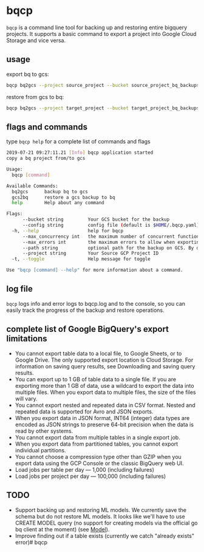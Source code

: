 # bqcp

`bqcp` is a command line tool for backing up and restoring entire bigquery projects. It supports a basic command to export a project into Google Cloud Storage and vice versa. 

## usage
export bq to gcs:
```bash
bqcp bq2gcs --project source_project --bucket source_project_bq_backups
```

restore from gcs to bq:
```bash
bqcp bq2gcs --project target_project --bucket target_project_bq_backups
```

## flags and commands
type `bqcp help` for a complete list of commands and flags

```bash
2019-07-21 09:27:11.21 [Info] bqcp application started
copy a bq project from/to gcs

Usage:
  bqcp [command]

Available Commands:
  bq2gcs      backup bq to gcs
  gcs2bq      restore a gcs backup to bq
  help        Help about any command

Flags:
      --bucket string         Your GCS bucket for the backup
      --config string         config file (default is $HOME/.bqcp.yaml)
  -h, --help                  help for bqcp
      --max_concurrency int   the maximum number of concurrent functions making BigQuery API calls (defaults to 50)
      --max_errors int        the maximum errors to allow when exporting tables (default 100)
      --path string           optional path for the backup on GCS. By default the backup will be written to the match the project name on the root of the bucket (default "dd-MM-YYYY")
      --project string        Your Source GCP Project ID
  -t, --toggle                Help message for toggle

Use "bqcp [command] --help" for more information about a command.
```

## log file
`bqcp` logs info and error logs to bqcp.log and to the console, so you can easily track the progress of the backup and restore operations. 

## complete list of Google BigQuery's export limitations

- You cannot export table data to a local file, to Google Sheets, or to Google Drive. The only supported export location is Cloud Storage. For information on saving query results, see Downloading and saving query results.
- You can export up to 1 GB of table data to a single file. If you are exporting more than 1 GB of data, use a wildcard to export the data into multiple files. When you export data to multiple files, the size of the files will vary.
- You cannot export nested and repeated data in CSV format. Nested and repeated data is supported for Avro and JSON exports.
- When you export data in JSON format, INT64 (integer) data types are encoded as JSON strings to preserve 64-bit precision when the data is read by other systems.
- You cannot export data from multiple tables in a single export job.
- When you export data from partitioned tables, you cannot export individual partitions.
- You cannot choose a compression type other than GZIP when you export data using the GCP Console or the classic BigQuery web UI.
- Load jobs per table per day — 1,000 (including failures)
- Load jobs per project per day — 100,000 (including failures)


## TODO
- Support backing up and restoring ML models.  We currently save the schema but do not restore ML models. It looks like we'll have to use CREATE MODEL query (no support for creating models via the official go bq client at the moment) (see [Model](https://godoc.org/cloud.google.com/go/bigquery#Dataset.Model)).
- Improve finding out if a table exists (currently we catch "already exists" error)# bqcp
